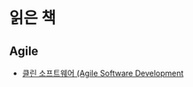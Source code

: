 # 읽은 책



## Agile
- [클린 소프트웨어 (Agile Software Development](https://github.com/haesiku/books/tree/main/clean_software/)


